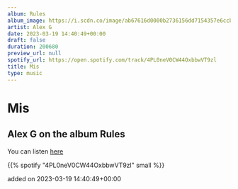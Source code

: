 ```yaml
---
album: Rules
album_image: https://i.scdn.co/image/ab67616d0000b2736156dd7154357e6ccb45068e
artist: Alex G
date: 2023-03-19 14:40:49+00:00
draft: false
duration: 200680
preview_url: null
spotify_url: https://open.spotify.com/track/4PL0neV0CW44OxbbwVT9zl
title: Mis
type: music
---
```



# Mis

## Alex G on the album Rules

You can listen [here](https://open.spotify.com/track/4PL0neV0CW44OxbbwVT9zl)

{{% spotify "4PL0neV0CW44OxbbwVT9zl" small %}}

added on 2023-03-19 14:40:49+00:00